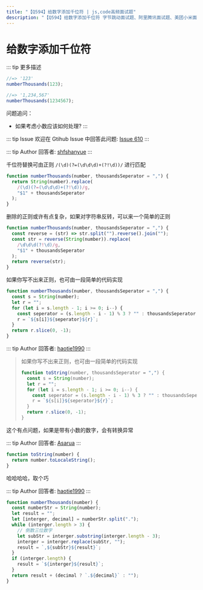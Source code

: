 ```yaml
---
title: "【Q594】给数字添加千位符 | js,code高频面试题"
description: "【Q594】给数字添加千位符 字节跳动面试题、阿里腾讯面试题、美团小米面试题。"
---
```


# 给数字添加千位符

::: tip 更多描述

```js
//=> '123'
numberThousands(123);

//=> '1,234,567'
numberThousands(1234567);
```

问题追问：

- 如果考虑小数应该如何处理?
  :::

::: tip Issue
欢迎在 Gtihub Issue 中回答此问题: [Issue 610](https://github.com/shfshanyue/Daily-Question/issues/610)
:::

::: tip Author
回答者: [shfshanyue](https://github.com/shfshanyue)
:::

千位符替换可由正则 `/(\d)(?=(\d\d\d)+(?!\d))/` 进行匹配

```js
function numberThousands(number, thousandsSeperator = ",") {
  return String(number).replace(
    /(\d)(?=(\d\d\d)+(?!\d))/g,
    "$1" + thousandsSeperator
  );
}
```

删除的正则或许有点复杂，如果对字符串反转，可以来一个简单的正则

```js
function numberThousands(number, thousandsSeperator = ",") {
  const reverse = (str) => str.split("").reverse().join("");
  const str = reverse(String(number)).replace(
    /\d\d\d(?!\d)/g,
    "$1" + thousandsSeperator
  );
  return reverse(str);
}
```

如果你写不出来正则，也可由一段简单的代码实现

```js
function numberThousands(number, thousandsSeperator = ",") {
  const s = String(number);
  let r = "";
  for (let i = s.length - 1; i >= 0; i--) {
    const seperator = (s.length - i - 1) % 3 ? "" : thousandsSeperator;
    r = `${s[i]}${seperator}${r}`;
  }
  return r.slice(0, -1);
}
```

::: tip Author
回答者: [haotie1990](https://github.com/haotie1990)
:::

> 如果你写不出来正则，也可由一段简单的代码实现
>
> ```js
> function toString(number, thousandsSeperator = ",") {
>   const s = String(number);
>   let r = "";
>   for (let i = s.length - 1; i >= 0; i--) {
>     const seperator = (s.length - i - 1) % 3 ? "" : thousandsSeperator;
>     r = `${s[i]}${seperator}${r}`;
>   }
>   return r.slice(0, -1);
> }
> ```

这个有点问题，如果是带有小数的数字，会有转换异常

::: tip Author
回答者: [Asarua](https://github.com/Asarua)
:::

```javascript
function toString(number) {
  return number.toLocaleString();
}
```

哈哈哈哈，取个巧

::: tip Author
回答者: [haotie1990](https://github.com/haotie1990)
:::

```js
function numberThousands(number) {
  const numberStr = String(number);
  let result = "";
  let [interger, decimal] = numberStr.split(".");
  while (interger.length > 3) {
    // 倒数三位数字
    let subStr = interger.substring(interger.length - 3);
    interger = interger.replace(subStr, "");
    result = `,${subStr}${result}`;
  }
  if (interger.length) {
    result = `${interger}${result}`;
  }
  return result + (decimal ? `.${decimal}` : "");
}
```
